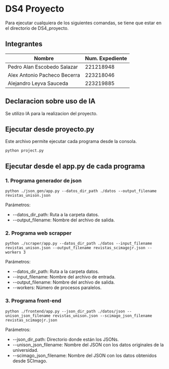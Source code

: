 # DS4 Proyecto

Para ejecutar cualquiera de los siguientes comandas, se tiene que estar en el directorio de DS4_proyecto.

## Integrantes

| Nombre                       | Num. Expediente |
| ---------------------------- | --------------- |
| Pedro Alan Escobedo Salazar  | 221218948       |
| Alex Antonio Pacheco Becerra | 223218046       |
| Alejandro Leyva Sauceda      | 223219885       |
## Declaracion sobre uso de IA

Se utilizo IA para la realizacion del proyecto.

## Ejecutar desde proyecto.py

Este archivo permite ejecutar cada programa desde la consola.

```
python project.py
```

## Ejecutar desde el app.py de cada programa

### 1. Programa generador de json

```
python ./json_gen/app.py --datos_dir_path ./datos --output_filename revistas_unison.json
```

Parámetros:
* --datos_dir_path: Ruta a la carpeta datos.
* --output_filename: Nombre del archivo de salida.

### 2. Programa web scrapper

```
python ./scraper/app.py --datos_dir_path ./datos --input_filename revistas_unison.json --output_filename revistas_scimagojr.json --workers 3
```

Parámetros:
* --datos_dir_path: Ruta a la carpeta datos.
* --input_filename: Nombre del archivo de entrada.
* --output_filename: Nombre del archivo de salida.
* --workers: Número de procesos paralelos.

### 3. Programa front-end

```
python ./frontend/app.py --json_dir_path ./datos/json --unison_json_filename revistas_unison.json --scimago_json_filename revistas_scimagojr.json
```

Parámetros:
* --json_dir_path: Directorio donde están los JSONs.
* --unison_json_filename: Nombre del JSON con los datos originales de la universidad.
* --scimago_json_filename: Nombre del JSON con los datos obtenidos desde SCImago.
